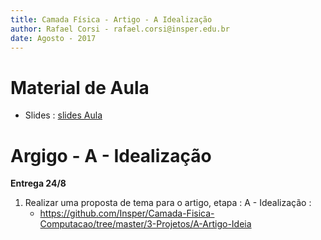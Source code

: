 ```yaml
---
title: Camada Física - Artigo - A Idealização
author: Rafael Corsi - rafael.corsi@insper.edu.br
date: Agosto - 2017
---
```


# Material de Aula

- Slides : [slides Aula](https://github.com/Insper/Camada-Fisica-Computacao/blob/master/2-Aulas/4-Intro-Artigo/4-Slides-Artigo.pdf)

# Argigo - A - Idealização

**Entrega 24/8**

1. Realizar uma proposta de tema para o artigo, etapa :  A - Idealização :
    - https://github.com/Insper/Camada-Fisica-Computacao/tree/master/3-Projetos/A-Artigo-Ideia
